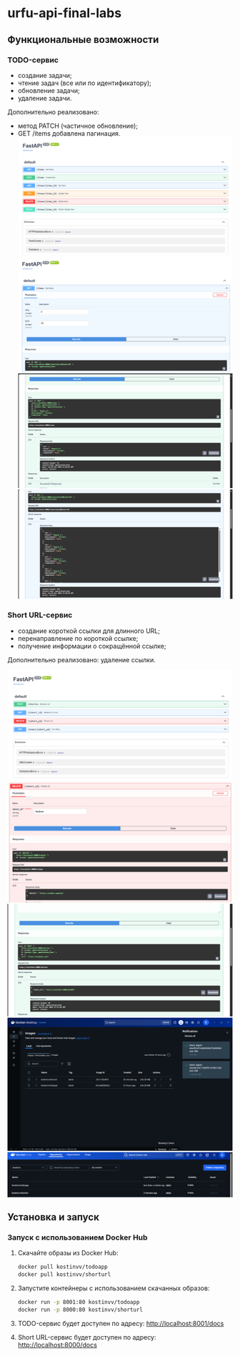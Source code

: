 # urfu-api-final-labs

## Функциональные возможности

### TODO-сервис
- cоздание задачи;
- чтение задач (все или по идентификатору);
- обновление задачи;
- удаление задачи.

Дополнительно реализовано:
- метод PATCH (частичное обновление);
- GET /items добавлена пагинация.
![Alt text](docs/Pasted%20image%2020241224194653.png)
![Alt text](docs/Pasted%20image%2020241224194730.png)
![Alt text](docs/Pasted%20image%2020241224201648.png)
![Alt text](docs/Pasted%20image%2020241224201713.png)

### Short URL-сервис
- cоздание короткой ссылки для длинного URL;
- перенаправление по короткой ссылке;
- получение информации о сокращённой ссылке;

Дополнительно реализовано: удаление ссылки.

![Alt text](docs/Pasted%20image%2020241224195126.png)
![Alt text](docs/Pasted%20image%2020241224195142.png)
![Alt text](docs/Pasted%20image%2020241224201904.png)
![Alt text](docs/Pasted%20image%2020241224201421.png)
![Alt text](docs/Pasted%20image%2020241224201447.png)

## Установка и запуск

### Запуск с использованием Docker Hub

1. Скачайте образы из Docker Hub:
    ```bash
    docker pull kostinvv/todoapp
    docker pull kostinvv/shorturl
    ```

2. Запустите контейнеры с использованием скачанных образов:
    ```bash
    docker run -p 8001:80 kostinvv/todoapp
    docker run -p 8000:80 kostinvv/shorturl
    ```

3. TODO-сервис будет доступен по адресу: [http://localhost:8001/docs](http://localhost:8000/docs)

4. Short URL-сервис будет доступен по адресу: [http://localhost:8000/docs](http://localhost:8001/docs)
